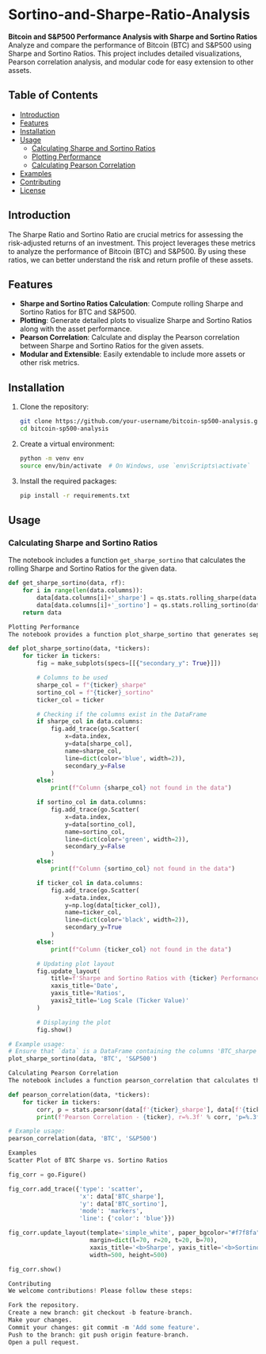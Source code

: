 # Sortino-and-Sharpe-Ratio-Analysis

**Bitcoin and S&P500 Performance Analysis with Sharpe and Sortino Ratios**  
Analyze and compare the performance of Bitcoin (BTC) and S&P500 using Sharpe and Sortino Ratios. This project includes detailed visualizations, Pearson correlation analysis, and modular code for easy extension to other assets.

## Table of Contents

- [Introduction](#introduction)
- [Features](#features)
- [Installation](#installation)
- [Usage](#usage)
  - [Calculating Sharpe and Sortino Ratios](#calculating-sharpe-and-sortino-ratios)
  - [Plotting Performance](#plotting-performance)
  - [Calculating Pearson Correlation](#calculating-pearson-correlation)
- [Examples](#examples)
- [Contributing](#contributing)
- [License](#license)

## Introduction

The Sharpe Ratio and Sortino Ratio are crucial metrics for assessing the risk-adjusted returns of an investment. This project leverages these metrics to analyze the performance of Bitcoin (BTC) and S&P500. By using these ratios, we can better understand the risk and return profile of these assets.

## Features

- **Sharpe and Sortino Ratios Calculation**: Compute rolling Sharpe and Sortino Ratios for BTC and S&P500.
- **Plotting**: Generate detailed plots to visualize Sharpe and Sortino Ratios along with the asset performance.
- **Pearson Correlation**: Calculate and display the Pearson correlation between Sharpe and Sortino Ratios for the given assets.
- **Modular and Extensible**: Easily extendable to include more assets or other risk metrics.

## Installation

1. Clone the repository:
    ```bash
    git clone https://github.com/your-username/bitcoin-sp500-analysis.git
    cd bitcoin-sp500-analysis
    ```

2. Create a virtual environment:
    ```bash
    python -m venv env
    source env/bin/activate  # On Windows, use `env\Scripts\activate`
    ```

3. Install the required packages:
    ```bash
    pip install -r requirements.txt
    ```

## Usage

### Calculating Sharpe and Sortino Ratios

The notebook includes a function `get_sharpe_sortino` that calculates the rolling Sharpe and Sortino Ratios for the given data.

```python
def get_sharpe_sortino(data, rf):
    for i in range(len(data.columns)):
        data[data.columns[i]+'_sharpe'] = qs.stats.rolling_sharpe(data[data.columns[i]], rf=rf)
        data[data.columns[i]+'_sortino'] = qs.stats.rolling_sortino(data[data.columns[i]], rf=rf)
    return data

Plotting Performance
The notebook provides a function plot_sharpe_sortino that generates separate plots for each asset, displaying their Sharpe and Sortino Ratios alongside their log-transformed performance.

def plot_sharpe_sortino(data, *tickers):
    for ticker in tickers:
        fig = make_subplots(specs=[[{"secondary_y": True}]])

        # Columns to be used
        sharpe_col = f"{ticker}_sharpe"
        sortino_col = f"{ticker}_sortino"
        ticker_col = ticker

        # Checking if the columns exist in the DataFrame
        if sharpe_col in data.columns:
            fig.add_trace(go.Scatter(
                x=data.index,
                y=data[sharpe_col],
                name=sharpe_col,
                line=dict(color='blue', width=2)),
                secondary_y=False
            )
        else:
            print(f"Column {sharpe_col} not found in the data")

        if sortino_col in data.columns:
            fig.add_trace(go.Scatter(
                x=data.index,
                y=data[sortino_col],
                name=sortino_col,
                line=dict(color='green', width=2)),
                secondary_y=False
            )
        else:
            print(f"Column {sortino_col} not found in the data")

        if ticker_col in data.columns:
            fig.add_trace(go.Scatter(
                x=data.index,
                y=np.log(data[ticker_col]),
                name=ticker_col,
                line=dict(color='black', width=2)),
                secondary_y=True
            )
        else:
            print(f"Column {ticker_col} not found in the data")

        # Updating plot layout
        fig.update_layout(
            title=f'Sharpe and Sortino Ratios with {ticker} Performance',
            xaxis_title='Date',
            yaxis_title='Ratios',
            yaxis2_title='Log Scale (Ticker Value)'
        )

        # Displaying the plot
        fig.show()

# Example usage:
# Ensure that `data` is a DataFrame containing the columns 'BTC_sharpe', 'BTC_sortino', and 'BTC'
plot_sharpe_sortino(data, 'BTC', 'S&P500')

Calculating Pearson Correlation
The notebook includes a function pearson_correlation that calculates the Pearson correlation coefficient between the Sharpe and Sortino Ratios for the specified tickers.

def pearson_correlation(data, *tickers):
    for ticker in tickers:
        corr, p = stats.pearsonr(data[f'{ticker}_sharpe'], data[f'{ticker}_sortino'])
        print(f'Pearson Correlation - {ticker}, r=%.3f' % corr, 'p=%.3f' % p)

# Example usage:
pearson_correlation(data, 'BTC', 'S&P500')

Examples
Scatter Plot of BTC Sharpe vs. Sortino Ratios

fig_corr = go.Figure()

fig_corr.add_trace({'type': 'scatter',
                    'x': data['BTC_sharpe'],
                    'y': data['BTC_sortino'],
                    'mode': 'markers',
                    'line': {'color': 'blue'}})

fig_corr.update_layout(template='simple_white', paper_bgcolor="#f7f8fa",
                       margin=dict(l=70, r=20, t=20, b=70),
                       xaxis_title='<b>Sharpe', yaxis_title='<b>Sortino',
                       width=500, height=500)

fig_corr.show()

Contributing
We welcome contributions! Please follow these steps:

Fork the repository.
Create a new branch: git checkout -b feature-branch.
Make your changes.
Commit your changes: git commit -m 'Add some feature'.
Push to the branch: git push origin feature-branch.
Open a pull request.
